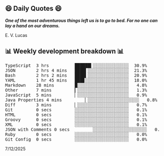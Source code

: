 ## 😄 Daily Quotes 😄

_**One of the most adventurous things left us is to go to bed. For no one can lay a hand on our dreams.**_

E. V. Lucas



## 📊 Weekly development breakdown 📊

<pre>TypeScript  3 hrs          ██████▍░░░░░░░░░░░░░░  30.9%
JSON        2 hrs 4 mins   ████▍░░░░░░░░░░░░░░░░  21.3%
Bash        2 hrs 2 mins   ████▍░░░░░░░░░░░░░░░░  20.9%
YAML        1 hr 45 mins   ███▊░░░░░░░░░░░░░░░░░  18.0%
Markdown    28 mins        █░░░░░░░░░░░░░░░░░░░░   4.8%
Other       7 mins         ▎░░░░░░░░░░░░░░░░░░░░   1.3%
JavaScript  5 mins         ▏░░░░░░░░░░░░░░░░░░░░   0.9%
Java Properties 4 mins         ▏░░░░░░░░░░░░░░░░░░░░   0.8%
Diff        3 mins         ▏░░░░░░░░░░░░░░░░░░░░   0.7%
Git         0 secs         ░░░░░░░░░░░░░░░░░░░░░   0.1%
HTML        0 secs         ░░░░░░░░░░░░░░░░░░░░░   0.1%
Groovy      0 secs         ░░░░░░░░░░░░░░░░░░░░░   0.1%
XML         0 secs         ░░░░░░░░░░░░░░░░░░░░░   0.1%
JSON with Comments 0 secs         ░░░░░░░░░░░░░░░░░░░░░   0.1%
Ruby        0 secs         ░░░░░░░░░░░░░░░░░░░░░   0.0%
Git Config  0 secs         ░░░░░░░░░░░░░░░░░░░░░   0.0%</pre>

7/12/2025